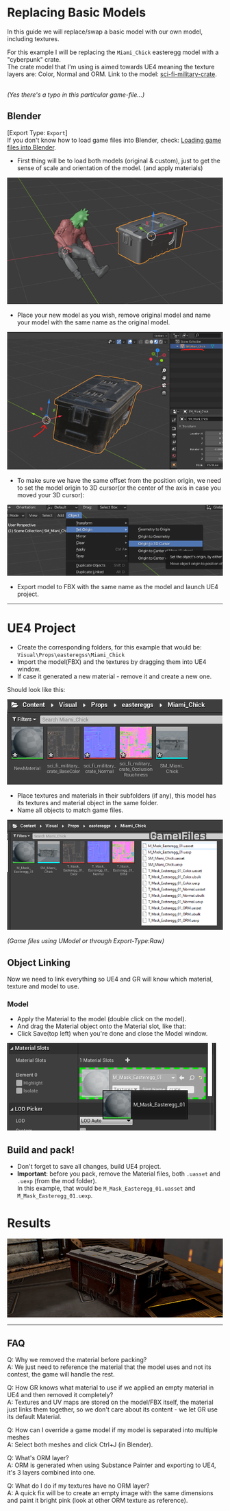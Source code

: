 # Replacing Basic Models
In this guide we will replace/swap a basic model with our own model, including textures.</br>

For this example I will be replacing the `Miami_Chick` easteregg model with a "cyberpunk" crate. </br>The crate model that I'm using is aimed towards UE4 meaning the texture layers are: Color, Normal and ORM.
Link to the model: [sci-fi-military-crate](https://www.cgtrader.com/free-3d-models/military/other/sci-fi-military-crate-2be70da1-2925-4ee0-9500-a9686edb3a94).

</br>_(Yes there's a typo in this particular game-file...)_

## Blender
[Export Type: `Export`]</br>
If you don't know how to load game files into Blender, check: [Loading game files into Blender](BlenderGltf2.md).


- First thing will be to load both models (original & custom), just to get the sense of scale and orientation of the model. (and apply materials)

![](Images/model1.png)

- Place your new model as you wish, remove original model and name your model with the same name as the original model.

![](Images/model3.png)

- To make sure we have the same offset from the position origin, we need to set the model origin to 3D cursor(or the center of the axis in case you moved your 3D cursor):

![](Images/model2.png)


- Export model to FBX with the same name as the model and launch UE4 project.

--- 
# UE4 Project
- Create the corresponding folders, for this example that would be:</br>
`Visual\Props\easteregss\Miami_Chick`
- Import the model(FBX) and the textures by dragging them into UE4 window.
- If case it generated a new material - remove it and create a new one.

Should look like this:

![](Images/model4.png)

- Place textures and materials in their subfolders (if any), this model has its textures and material object in the same folder.
- Name all objects to match game files.

![](Images/model5.png)

_(Game files using UModel or through Export-Type:Raw)_

## Object Linking
Now we need to link everything so UE4 and GR will know which material, texture and model to use.

### Model
 - Apply the Material to the model (double click on the model).
 - And drag the Material object onto the Material slot, like that:
 - Click Save(top left) when you're done and close the Model window.

![](Images/model6.png)

## Build and pack!
 - Don't forget to save all changes, build UE4 project.
 - **Important**: before you pack, remove the Material files, both `.uasset` and `.uexp` (from the mod folder).</br>In this example, that would be `M_Mask_Easteregg_01.uasset` and `M_Mask_Easteregg_01.uexp`.


# Results

![](Images/model7.png)

---
## FAQ
Q: Why we removed the material before packing?</br>
A: We just need to reference the material that the model uses and not its contest, the game will handle the rest.

Q: How GR knows what material to use if we applied an empty material in UE4 and then removed it completely?</br>
A: Textures and UV maps are stored on the model/FBX itself, the material just links them together, so we don't care about its content - we let GR use its default Material.

Q: How can I override a game model if my model is separated into multiple meshes </br>
A: Select both meshes and click Ctrl+J  (in Blender).

Q: What's ORM layer?</br>
A: ORM is generated when using Substance Painter and exporting to UE4, it's 3 layers combined into one.

Q: What do I do if my textures have no ORM layer?</br>
A: A quick fix will be to create an empty image with the same dimensions and paint it bright pink (look at other ORM texture as reference).
